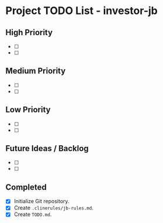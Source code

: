 # Project TODO List - investor-jb

## High Priority

- [ ]
- [ ]

## Medium Priority

- [ ]
- [ ]

## Low Priority

- [ ]
- [ ]

## Future Ideas / Backlog

- [ ]
- [ ]

## Completed

- [x] Initialize Git repository.
- [x] Create `.clinerules/jb-rules.md`.
- [x] Create `TODO.md`.
